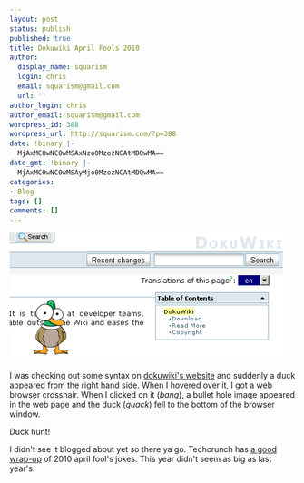 ```yaml
---
layout: post
status: publish
published: true
title: Dokuwiki April Fools 2010
author:
  display_name: squarism
  login: chris
  email: squarism@gmail.com
  url: ''
author_login: chris
author_email: squarism@gmail.com
wordpress_id: 388
wordpress_url: http://squarism.com/?p=388
date: !binary |-
  MjAxMC0wNC0wMSAxNzo0MzozNCAtMDQwMA==
date_gmt: !binary |-
  MjAxMC0wNC0wMSAyMjo0MzozNCAtMDQwMA==
categories:
- Blog
tags: []
comments: []
---
```

[![](/uploads/2010/04/dokuwiki_april_fools_2010.png "dokuwiki_april_fools_2010")](http://squarism.com/2010/04/01/dokuwiki-april-fools-2010/dokuwiki_april_fools_2010/)

I was checking out some syntax on [dokuwiki's website](http://www.dokuwiki.org/dokuwiki) and suddenly a duck appeared from the right hand side.  When I hovered over it, I got a web browser crosshair.  When I clicked on it (*bang*), a bullet hole image appeared in the web page and the duck (*quack*) fell to the bottom of the browser window.

Duck hunt!

I didn't see it blogged about yet so there ya go.  Techcrunch has [a good wrap-up](http://techcrunch.com/april-fools-shenanigans/) of 2010 april fool's jokes.  This year didn't seem as big as last year's.